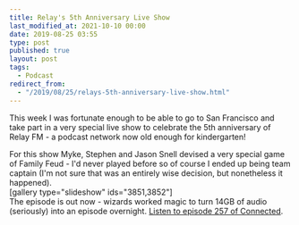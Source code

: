 ```yaml
---
title: Relay's 5th Anniversary Live Show
last_modified_at: 2021-10-10 00:00
date: 2019-08-25 03:55
type: post
published: true
layout: post
tags:
  - Podcast
redirect_from:
  - "/2019/08/25/relays-5th-anniversary-live-show.html"
---
```

This week I was fortunate enough to be able to go to San Francisco and take part in a very special live show to celebrate the 5th anniversary of Relay FM - a podcast network now old enough for kindergarten!  

<!--more-->

For this show Myke, Stephen and Jason Snell devised a very special game of Family Feud - I'd never played before so of course I ended up being team captain (I'm not sure that was an entirely wise decision, but nonetheless it happened).  
[gallery type="slideshow" ids="3851,3852"]  
The episode is out now - wizards worked magic to turn 14GB of audio (seriously) into an episode overnight. <a href="https://www.relay.fm/connected/257">Listen to episode 257 of Connected</a>.  
